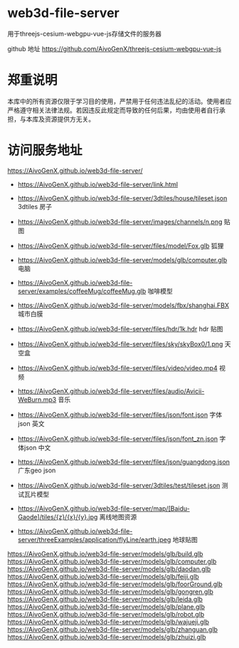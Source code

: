 # web3d-file-server
用于threejs-cesium-webgpu-vue-js存储文件的服务器

github 地址 https://github.com/AivoGenX/threejs-cesium-webgpu-vue-js


# 郑重说明
本库中的所有资源仅限于学习目的使用，严禁用于任何违法乱纪的活动。使用者应严格遵守相关法律法规。若因违反此规定而导致的任何后果，均由使用者自行承担，与本库及资源提供方无关。

# 访问服务地址
https://AivoGenX.github.io/web3d-file-server/ 

- https://AivoGenX.github.io/web3d-file-server/link.html 

- https://AivoGenX.github.io/web3d-file-server/3dtiles/house/tileset.json 3dtiles 房子

- https://AivoGenX.github.io/web3d-file-server/images/channels/n.png  贴图

- https://AivoGenX.github.io/web3d-file-server/files/model/Fox.glb 狐狸

- https://AivoGenX.github.io/web3d-file-server/models/glb/computer.glb 电脑

- https://AivoGenX.github.io/web3d-file-server/examples/coffeeMug/coffeeMug.glb 咖啡模型

- https://AivoGenX.github.io/web3d-file-server/models/fbx/shanghai.FBX 城市白膜

- https://AivoGenX.github.io/web3d-file-server/files/hdr/1k.hdr hdr 贴图

- https://AivoGenX.github.io/web3d-file-server/files/sky/skyBox0/1.png 天空盒

- https://AivoGenX.github.io/web3d-file-server/files/video/video.mp4 视频

- https://AivoGenX.github.io/web3d-file-server/files/audio/Avicii-WeBurn.mp3 音乐

- https://AivoGenX.github.io/web3d-file-server/files/json/font.json 字体json 英文

- https://AivoGenX.github.io/web3d-file-server/files/json/font_zn.json 字体json 中文

- https://AivoGenX.github.io/web3d-file-server/files/json/guangdong.json 广东geo json

- https://AivoGenX.github.io/web3d-file-server/3dtiles/test/tileset.json 测试瓦片模型

- https://AivoGenX.github.io/web3d-file-server/map/[Baidu-Gaode]/tiles/{z}/{x}/{y}.jpg 离线地图资源

- https://AivoGenX.github.io/web3d-file-server/threeExamples/application/flyLine/earth.jpeg 地球贴图

https://AivoGenX.github.io/web3d-file-server/models/glb/build.glb
https://AivoGenX.github.io/web3d-file-server/models/glb/computer.glb
https://AivoGenX.github.io/web3d-file-server/models/glb/daodan.glb
https://AivoGenX.github.io/web3d-file-server/models/glb/feiji.glb
https://AivoGenX.github.io/web3d-file-server/models/glb/foorGround.glb
https://AivoGenX.github.io/web3d-file-server/models/glb/gongren.glb
https://AivoGenX.github.io/web3d-file-server/models/glb/leida.glb
https://AivoGenX.github.io/web3d-file-server/models/glb/plane.glb
https://AivoGenX.github.io/web3d-file-server/models/glb/robot.glb
https://AivoGenX.github.io/web3d-file-server/models/glb/wajueji.glb
https://AivoGenX.github.io/web3d-file-server/models/glb/zhanguan.glb
https://AivoGenX.github.io/web3d-file-server/models/glb/zhuizi.glb